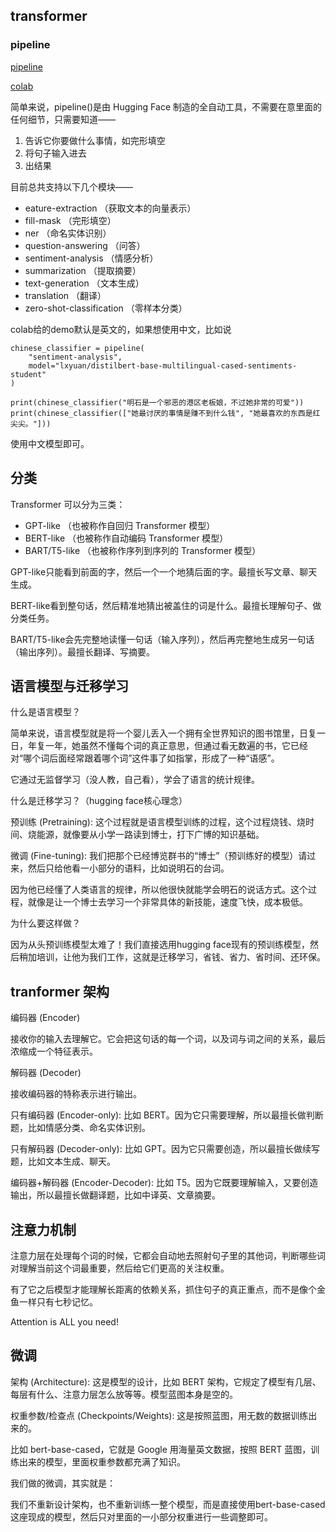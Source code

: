## transformer

### pipeline

[pipeline](https://huggingface.co/learn/llm-course/zh-CN/chapter1/3?fw=pt)

[colab](https://colab.research.google.com/github/huggingface/notebooks/blob/master/course/zh-CN/chapter1/section3.ipynb)

简单来说，pipeline()是由 Hugging Face 制造的全自动工具，不需要在意里面的任何细节，只需要知道——

1. 告诉它你要做什么事情，如完形填空
2. 将句子输入进去
3. 出结果

目前总共支持以下几个模块——

- eature-extraction （获取文本的向量表示）
- fill-mask （完形填空）
- ner （命名实体识别）
- question-answering （问答）
- sentiment-analysis （情感分析）
- summarization （提取摘要）
- text-generation （文本生成）
- translation （翻译）
- zero-shot-classification （零样本分类）

colab给的demo默认是英文的，如果想使用中文，比如说

```
chinese_classifier = pipeline(
    "sentiment-analysis", 
    model="lxyuan/distilbert-base-multilingual-cased-sentiments-student"
)

print(chinese_classifier("明石是一个邪恶的港区老板娘，不过她非常的可爱"))
print(chinese_classifier(["她最讨厌的事情是赚不到什么钱", "她最喜欢的东西是红尖尖。"]))
```

使用中文模型即可。

## 分类

Transformer 可以分为三类：

- GPT-like （也被称作自回归 Transformer 模型）
- BERT-like （也被称作自动编码 Transformer 模型）
- BART/T5-like （也被称作序列到序列的 Transformer 模型）

GPT-like只能看到前面的字，然后一个一个地猜后面的字。最擅长写文章、聊天生成。

BERT-like看到整句话，然后精准地猜出被盖住的词是什么。最擅长理解句子、做分类任务。

BART/T5-like会先完整地读懂一句话（输入序列），然后再完整地生成另一句话（输出序列）。最擅长翻译、写摘要。

## 语言模型与迁移学习

什么是语言模型？

简单来说，语言模型就是将一个婴儿丢入一个拥有全世界知识的图书馆里，日复一日，年复一年，她虽然不懂每个词的真正意思，但通过看无数遍的书，它已经对“哪个词后面经常跟着哪个词”这件事了如指掌，形成了一种“语感”。

它通过无监督学习（没人教，自己看），学会了语言的统计规律。

什么是迁移学习？（hugging face核心理念）

预训练 (Pretraining): 这个过程就是语言模型训练的过程，这个过程烧钱、烧时间、烧能源，就像要从小学一路读到博士，打下广博的知识基础。

微调 (Fine-tuning): 我们把那个已经博览群书的“博士”（预训练好的模型）请过来，然后只给他看一小部分的语料，比如说明石的台词。

因为他已经懂了人类语言的规律，所以他很快就能学会明石的说话方式。这个过程，就像是让一个博士去学习一个非常具体的新技能，速度飞快，成本极低。

为什么要这样做？ 

因为从头预训练模型太难了！我们直接选用hugging face现有的预训练模型，然后稍加培训，让他为我们工作，这就是迁移学习，省钱、省力、省时间、还环保。

## tranformer 架构

编码器 (Encoder)

接收你的输入去理解它。它会把这句话的每一个词，以及词与词之间的关系，最后浓缩成一个特征表示。

解码器 (Decoder)

接收编码器的特称表示进行输出。

只有编码器 (Encoder-only): 比如 BERT。因为它只需要理解，所以最擅长做判断题，比如情感分类、命名实体识别。

只有解码器 (Decoder-only): 比如 GPT。因为它只需要创造，所以最擅长做续写题，比如文本生成、聊天。

编码器+解码器 (Encoder-Decoder): 比如 T5。因为它既要理解输入，又要创造输出，所以最擅长做翻译题，比如中译英、文章摘要。

## 注意力机制

注意力层在处理每个词的时候，它都会自动地去照射句子里的其他词，判断哪些词对理解当前这个词最重要，然后给它们更高的关注权重。

有了它之后模型才能理解长距离的依赖关系，抓住句子的真正重点，而不是像个金鱼一样只有七秒记忆。

Attention is ALL you need!

## 微调

架构 (Architecture): 这是模型的设计，比如 BERT 架构，它规定了模型有几层、每层有什么、注意力层怎么放等等。模型蓝图本身是空的。

权重参数/检查点 (Checkpoints/Weights): 这是按照蓝图，用无数的数据训练出来的。

比如 bert-base-cased，它就是 Google 用海量英文数据，按照 BERT 蓝图，训练出来的模型，里面权重参数都充满了知识。

我们做的微调，其实就是：

我们不重新设计架构，也不重新训练一整个模型，而是直接使用bert-base-cased这座现成的模型，然后只对里面的一小部分权重进行一些调整即可。